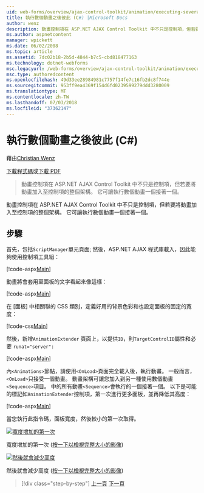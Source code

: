 ```yaml
---
uid: web-forms/overview/ajax-control-toolkit/animation/executing-several-animations-after-each-other-cs
title: 執行數個動畫之後彼此 (C#) |Microsoft Docs
author: wenz
description: 動畫控制項在 ASP.NET AJAX Control Toolkit 中不只是控制項，但若要將動畫加入至控制項的整個架構。 它可讓執行 severa...
ms.author: aspnetcontent
manager: wpickett
ms.date: 06/02/2008
ms.topic: article
ms.assetid: 7dc02b18-2b5d-4844-b7c5-cbd818477163
ms.technology: dotnet-webforms
msc.legacyurl: /web-forms/overview/ajax-control-toolkit/animation/executing-several-animations-after-each-other-cs
msc.type: authoredcontent
ms.openlocfilehash: 49d33ee28984981c7757f14fe7c16fb2dc8f744e
ms.sourcegitcommit: 953ff9ea4369f154d6fd0239599279ddd3280009
ms.translationtype: MT
ms.contentlocale: zh-TW
ms.lasthandoff: 07/03/2018
ms.locfileid: "37362147"
---
```

<a name="executing-several-animations-after-each-other-c"></a>執行數個動畫之後彼此 (C#)
====================
藉由[Christian Wenz](https://github.com/wenz)

[下載程式碼](http://download.microsoft.com/download/f/9/a/f9a26acd-8df4-4484-8a18-199e4598f411/Animation3.cs.zip)或[下載 PDF](http://download.microsoft.com/download/6/7/1/6718d452-ff89-4d3f-a90e-c74ec2d636a3/animation3CS.pdf)

> 動畫控制項在 ASP.NET AJAX Control Toolkit 中不只是控制項，但若要將動畫加入至控制項的整個架構。 它可讓執行數個動畫一個接著一個。


動畫控制項在 ASP.NET AJAX Control Toolkit 中不只是控制項，但若要將動畫加入至控制項的整個架構。 它可讓執行數個動畫一個接著一個。

## <a name="steps"></a>步驟

首先，包括`ScriptManager`單元頁面; 然後，ASP.NET AJAX 程式庫載入，因此能夠使用控制項工具組：

[!code-aspx[Main](executing-several-animations-after-each-other-cs/samples/sample1.aspx)]

動畫將會套用至面板的文字看起來像這樣：

[!code-aspx[Main](executing-several-animations-after-each-other-cs/samples/sample2.aspx)]

在 [面板] 中相關聯的 CSS 類別，定義好用的背景色彩和也設定面板的固定的寬度：

[!code-css[Main](executing-several-animations-after-each-other-cs/samples/sample3.css)]

然後，新增`AnimationExtender` 頁面上，以提供`ID`，則`TargetControlID`屬性和必要 `runat="server":`

[!code-aspx[Main](executing-several-animations-after-each-other-cs/samples/sample4.aspx)]

內`<Animations>`節點，請使用`<OnLoad>`頁面完全載入後，執行動畫。 一般而言，`<OnLoad>`只接受一個動畫。 動畫架構可讓您加入到另一種使用數個動畫`<Sequence>`項目。 中的所有動畫`<Sequence>`會執行的一個接著一個。 以下是可能的標記如`AnimationExtender`控制項，第一次進行更多面板，並再降低其高度：

[!code-aspx[Main](executing-several-animations-after-each-other-cs/samples/sample5.aspx)]

當您執行此指令碼，面板寬度，然後較小的第一次取得。


[![寬度增加的第一次](executing-several-animations-after-each-other-cs/_static/image2.png)](executing-several-animations-after-each-other-cs/_static/image1.png)

寬度增加的第一次 ([按一下以檢視完整大小的影像](executing-several-animations-after-each-other-cs/_static/image3.png))


[![然後就會減少高度](executing-several-animations-after-each-other-cs/_static/image5.png)](executing-several-animations-after-each-other-cs/_static/image4.png)

然後就會減少高度 ([按一下以檢視完整大小的影像](executing-several-animations-after-each-other-cs/_static/image6.png))

> [!div class="step-by-step"]
> [上一頁](executing-several-animations-at-the-same-time-cs.md)
> [下一頁](animation-depending-on-a-condition-cs.md)
